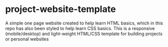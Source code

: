 # project-website-template
A simple one page website created to help learn HTML basics, which in this repo has also been styled to help learn CSS basics. This is a responsive (mobile/desktop) and light-weight HTML/CSS template for building projects or personal websites
